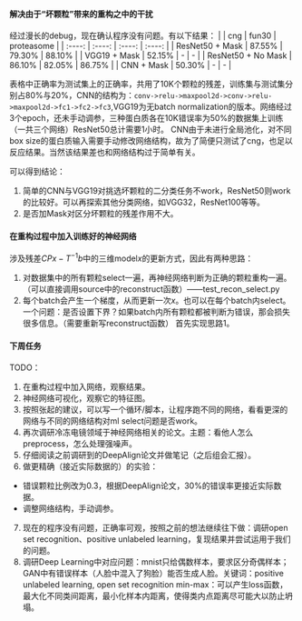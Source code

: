 #### 解决由于“坏颗粒”带来的重构之中的干扰
经过漫长的debug，现在确认程序没有问题。有以下结果：
| | cng | fun30 | proteasome |
| :----: | :----: | :----: | :----: |
| ResNet50 + Mask | 87.55% | 79.30% | 88.10% |
| VGG19 + Mask | 52.15% | - | - |
| ResNet50 + No Mask | 86.10% | 82.05% | 86.75% |
| CNN + Mask | 50.30% | - | - |

表格中正确率为测试集上的正确率，共用了10K个颗粒的残差，训练集与测试集分别占80%与20%，CNN的结构为：`conv->relu->maxpool2d->conv->relu->maxpool2d->fc1->fc2->fc3`,VGG19为无batch normalization的版本。网络经过3个epoch，还未手动调参，三种蛋白质各在10K错误率为50%的数据集上训练（一共三个网络）ResNet50总计需要1小时。
CNN由于未进行全局池化，对不同box size的蛋白质输入需要手动修改网络结构，故为了简便只测试了cng，也足以反应结果。当然该结果差也和网络结构过于简单有关。

可以得到结论：
1. 简单的CNN与VGG19对挑选坏颗粒的二分类任务不work，ResNet50则work的比较好。可以再探索其他分类网络，如VGG32，ResNet100等等。
2. 是否加Mask对区分坏颗粒的残差作用不大。

#### 在重构过程中加入训练好的神经网络
涉及残差$CPx-T^{-1}b$中的三维model$x$的更新方式，因此有两种思路：
1. 对数据集中的所有颗粒select一遍，再神经网络判断为正确的颗粒重构一遍。（可以直接调用source中的reconstruct函数）——test_recon_select.py
2. 每个batch会产生一个梯度，从而更新一次$x$。也可以在每个batch内select。一个问题：是否设置下界？如果batch内所有颗粒都被判断为错误，那会损失很多信息。（需要重新写reconstruct函数）
首先实现思路1。

#### 下周任务
TODO：
1. 在重构过程中加入网络，观察结果。
2. 神经网络可视化，观察它的特征图。
3. 按照张起的建议，可以写一个循环/脚本，让程序跑不同的网络，看看更深的网络与不同的网络结构对ml select问题是否work。
4. 再次调研冷冻电镜领域于神经网络相关的论文。主题：看他人怎么preprocess，怎么处理强噪声。
5. 仔细阅读之前调研到的DeepAlign论文并做笔记（之后组会汇报）。
6. 做更精确（接近实际数据的）的实验：
- 错误颗粒比例改为0.3，根据DeepAlign论文，30%的错误率更接近实际数据。
- 调整网络结构，手动调参。
7. 现在的程序没有问题，正确率可观，按照之前的想法继续往下做：调研open set recognition、positive unlabeled learning，复现结果并尝试运用于我们的问题。
8. 调研Deep Learning中对应问题：mnist只给偶数样本，要求区分奇偶样本；GAN中有错误样本（人脸中混入了狗脸）能否生成人脸。关键词：positive unlabeled learning, open set recognition
min-max：可以产生loss函数，最大化不同类间距离，最小化样本内距离，使得类内点距离尽可能大以防止坍塌。
